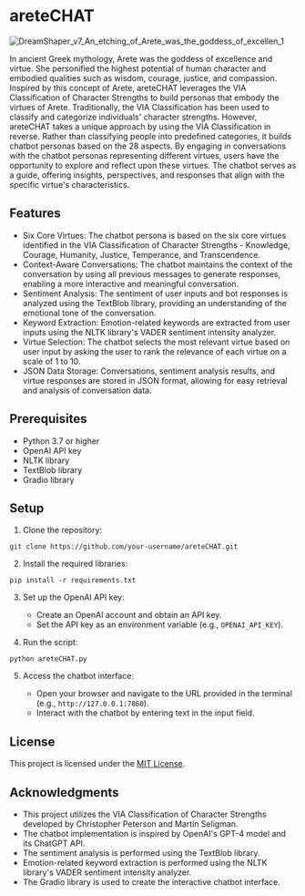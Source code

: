 # areteCHAT

![DreamShaper_v7_An_etching_of_Arete_was_the_goddess_of_excellen_1](https://github.com/EveryOneIsGross/areteCHAT/assets/23621140/af72ae37-066c-49ef-ab29-356b7562ea0b)

In ancient Greek mythology, Arete was the goddess of excellence and virtue. She personified the highest potential of human character and embodied qualities such as wisdom, courage, justice, and compassion. Inspired by this concept of Arete, areteCHAT leverages the VIA Classification of Character Strengths to build personas that embody the virtues of Arete. Traditionally, the VIA Classification has been used to classify and categorize individuals' character strengths. However, areteCHAT takes a unique approach by using the VIA Classification in reverse. Rather than classifying people into predefined categories, it builds chatbot personas based on the 28 aspects.
By engaging in conversations with the chatbot personas representing different virtues, users have the opportunity to explore and reflect upon these virtues. The chatbot serves as a guide, offering insights, perspectives, and responses that align with the specific virtue's characteristics. 

## Features

- Six Core Virtues: The chatbot persona is based on the six core virtues identified in the VIA Classification of Character Strengths - Knowledge, Courage, Humanity, Justice, Temperance, and Transcendence.
- Context-Aware Conversations: The chatbot maintains the context of the conversation by using all previous messages to generate responses, enabling a more interactive and meaningful conversation.
- Sentiment Analysis: The sentiment of user inputs and bot responses is analyzed using the TextBlob library, providing an understanding of the emotional tone of the conversation.
- Keyword Extraction: Emotion-related keywords are extracted from user inputs using the NLTK library's VADER sentiment intensity analyzer.
- Virtue Selection: The chatbot selects the most relevant virtue based on user input by asking the user to rank the relevance of each virtue on a scale of 1 to 10.
- JSON Data Storage: Conversations, sentiment analysis results, and virtue responses are stored in JSON format, allowing for easy retrieval and analysis of conversation data.


## Prerequisites

- Python 3.7 or higher
- OpenAI API key
- NLTK library
- TextBlob library
- Gradio library

## Setup

1. Clone the repository:

```
git clone https://github.com/your-username/areteCHAT.git
```

2. Install the required libraries:

```
pip install -r requirements.txt
```

3. Set up the OpenAI API key:

   - Create an OpenAI account and obtain an API key.
   - Set the API key as an environment variable (e.g., `OPENAI_API_KEY`).

4. Run the script:

```
python areteCHAT.py
```

5. Access the chatbot interface:

   - Open your browser and navigate to the URL provided in the terminal (e.g., `http://127.0.0.1:7860`).
   - Interact with the chatbot by entering text in the input field.

## License

This project is licensed under the [MIT License](LICENSE).

## Acknowledgments

- This project utilizes the VIA Classification of Character Strengths developed by Christopher Peterson and Martin Seligman.
- The chatbot implementation is inspired by OpenAI's GPT-4 model and its ChatGPT API.
- The sentiment analysis is performed using the TextBlob library.
- Emotion-related keyword extraction is performed using the NLTK library's VADER sentiment intensity analyzer.
- The Gradio library is used to create the interactive chatbot interface.
